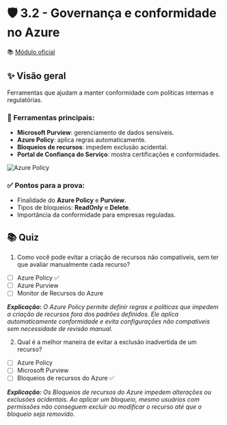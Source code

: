 # 🛡️ 3.2 - Governança e conformidade no Azure

📚 [Módulo oficial](https://learn.microsoft.com/pt-br/training/modules/describe-features-tools-azure-for-governance-compliance/)

## ✨ Visão geral
Ferramentas que ajudam a manter conformidade com políticas internas e regulatórias.

### 🔧 Ferramentas principais:
- **Microsoft Purview**: gerenciamento de dados sensíveis.
- **Azure Policy**: aplica regras automaticamente.
- **Bloqueios de recursos**: impedem exclusão acidental.
- **Portal de Confiança do Serviço**: mostra certificações e conformidades.

![Azure Policy](https://lh5.googleusercontent.com/PcXJD28A0tH2A4mMpWq6n9fDZ3dVhm-vTvp5RKr9gvyHN0wKPuqQyvhUlMPEfwqtlSMmAEPE2UYU7f0_SDXhmElA5DgvNWSw8pc7vSZViehYlBz7tks0OMuoemykdTA95Wupm3U=s0)

### ✅ Pontos para a prova:
- Finalidade do **Azure Policy** e **Purview**.
- Tipos de bloqueios: **ReadOnly** e **Delete**.
- Importância da conformidade para empresas reguladas.

## 📚 Quiz 

1. Como você pode evitar a criação de recursos não compatíveis, sem ter que avaliar manualmente cada recurso?
  - [ ] Azure Policy ✅
  - [ ] Azure Purview
  - [ ] Monitor de Recursos do Azure

_**Explicação:** O Azure Policy permite definir regras e políticas que impedem a criação de recursos fora dos padrões definidos. Ele aplica automaticamente conformidade e evita configurações não compatíveis sem necessidade de revisão manual._

2. Qual é a melhor maneira de evitar a exclusão inadvertida de um recurso?
  - [ ] Azure Policy
  - [ ] Microsoft Purview
  - [ ] Bloqueios de recursos do Azure ✅

_**Explicação:** Os Bloqueios de recursos do Azure impedem alterações ou exclusões acidentais. Ao aplicar um bloqueio, mesmo usuários com permissões não conseguem excluir ou modificar o recurso até que o bloqueio seja removido._
